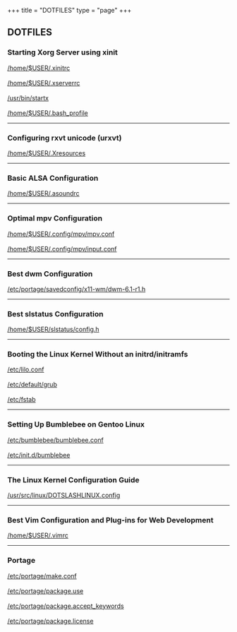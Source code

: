 +++
title = "DOTFILES"
type = "page"
+++
<div class="box dotfiles">
<h2>DOTFILES</h2>
<h3>Starting Xorg Server using xinit</h3>
<a href="/dotfiles/xinit/xinitrc" target="_blank" download=".xinitrc">/home/$USER/.xinitrc</a>
<br/>
<br/>
<a href="/dotfiles/xinit/xserverrc" target="_blank" download=".xserverrc">/home/$USER/.xserverrc</a>
<br/>
<br/>
<a href="/dotfiles/xinit/startx" target="_blank" download>/usr/bin/startx</a>
<br/>
<br/>
<a href="/dotfiles/xinit/bash_profile" target="_blank" download=".bash_profile">/home/$USER/.bash_profile</a>
<hr/>
<h3>Configuring rxvt unicode (urxvt)</h3>
<a href="/dotfiles/urxvt/Xresources" target="_blank" download=".Xresources">/home/$USER/.Xresources</a>
<hr/>
<h3>Basic ALSA Configuration</h3>
<a href="/dotfiles/alsa/asoundrc" target="_blank" download=".asoundrc">/home/$USER/.asoundrc</a>
<hr/>
<h3>Optimal mpv Configuration</h3>
<a href="/dotfiles/mpv/mpv.conf" target="_blank" download>/home/$USER/.config/mpv/mpv.conf</a>
<br/>
<br/>
<a href="/dotfiles/mpv/input.conf" target="_blank" download>/home/$USER/.config/mpv/input.conf</a>
<hr/>
<h3>Best dwm Configuration</h3>
<a href="/dotfiles/dwm/dwm-6.1-r1.h" target="_blank" download>/etc/portage/savedconfig/x11-wm/dwm-6.1-r1.h</a>
<hr/>
<h3>Best slstatus Configuration</h3>
<a href="/dotfiles/slstatus/config.h" target="_blank" download>/home/$USER/slstatus/config.h</a>
<hr/>
<h3>Booting the Linux Kernel Without an initrd/initramfs</h3>
<a href="/dotfiles/noinitrd/lilo.conf" target="_blank" download>/etc/lilo.conf</a>
<br/>
<br/>
<a href="/dotfiles/noinitrd/grub" target="_blank" download>/etc/default/grub</a>
<br/>
<br/>
<a href="/dotfiles/noinitrd/fstab" target="_blank" download>/etc/fstab</a>
<hr/>
<h3>Setting Up Bumblebee on Gentoo Linux</h3>
<a href="/dotfiles/bumblebee/bumblebee.conf" target="_blank" download>/etc/bumblebee/bumblebee.conf</a>
<br/>
<br/>
<a href="/dotfiles/bumblebee/bumblebee" target="_blank" download>/etc/init.d/bumblebee</a>
<hr/>
<h3>The Linux Kernel Configuration Guide</h3>
<a href="/dotfiles/kernel/DOTSLASHLINUX.config" target="_blank" download>/usr/src/linux/DOTSLASHLINUX.config</a>
<hr/>
<h3>Best Vim Configuration and Plug-ins for Web Development</h3>
<a href="/dotfiles/vim/vimrc" target="_blank" download>/home/$USER/.vimrc</a>
<hr/>
<h3>Portage</h3>
<a href="/dotfiles/portage/make.conf" target="_blank" download>/etc/portage/make.conf</a>
<br/>
<br/>
<a href="/dotfiles/portage/package.use" target="_blank" download>/etc/portage/package.use</a>
<br/>
<br/>
<a href="/dotfiles/portage/package.accept_keywords" target="_blank" download>/etc/portage/package.accept_keywords</a>
<br/>
<br/>
<a href="/dotfiles/portage/package.license" target="_blank" download>/etc/portage/package.license</a>
</div>
